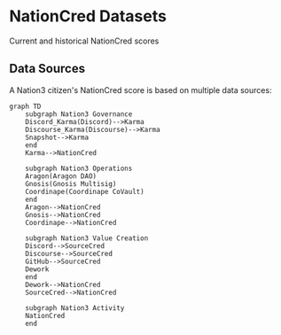# NationCred Datasets

Current and historical NationCred scores

## Data Sources

A Nation3 citizen's NationCred score is based on multiple data sources:

```mermaid
graph TD
    subgraph Nation3 Governance
    Discord_Karma(Discord)-->Karma
    Discourse_Karma(Discourse)-->Karma
    Snapshot-->Karma
    end
    Karma-->NationCred
    
    subgraph Nation3 Operations
    Aragon(Aragon DAO)
    Gnosis(Gnosis Multisig)
    Coordinape(Coordinape CoVault)
    end
    Aragon-->NationCred
    Gnosis-->NationCred
    Coordinape-->NationCred
    
    subgraph Nation3 Value Creation
    Discord-->SourceCred
    Discourse-->SourceCred
    GitHub-->SourceCred
    Dework
    end
    Dework-->NationCred
    SourceCred-->NationCred
    
    subgraph Nation3 Activity
    NationCred
    end
```
